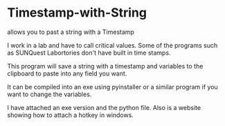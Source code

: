 # Timestamp-with-String
allows you to past a string with a Timestamp

I work in a lab and have to call critical values. Some of the programs such as SUNQuest Labortories don't have built in time stamps.

This program will save a string with a timestamp and variables to the clipboard to paste into any field you want.

It can be compiled into an exe using pyinstaller or a similar program if you want to change the variables.

I have attached an exe version and the python file. Also is a website showing how to attach a hotkey in windows.
